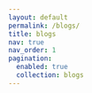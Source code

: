 ```yaml
---
layout: default
permalink: /blogs/
title: blogs
nav: true
nav_order: 1
pagination:
  enabled: true
  collection: blogs
---
```


<!-- <h1 class="text-4xl font-semibold text-center mb-8">Latest Blog Posts</h1>
<div class="container mx-auto px-4">
  <div class="grid grid-cols-1 sm:grid-cols-2 md:grid-cols-3 gap-8">
    {% assign blogs = site.blogs | sort: "date" | reverse %}
    {% for post in blogs %}
      <div class="bg-white p-4 rounded-lg shadow-lg">
        <h2 class="text-xl font-semibold text-blue-600">{{ post.title }}</h2>
        <p class="text-gray-600">{{ post.excerpt | truncatewords: 20 }}</p>
        <a href="{{ post.url }}" class="text-blue-500 hover:underline mt-2 inline-block">Read More</a>
        {% if post.tags %}
          <p class="mt-2 text-sm text-gray-500">Tags: {{ post.tags | join: ", " }}</p>
        {% endif %}
      </div>
    {% endfor %}
  </div>
</div> -->

